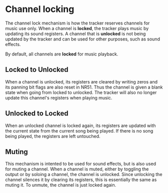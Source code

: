 
# Channel locking

The channel lock mechanism is how the tracker reserves channels for music use
only. When a channel is **locked**, the tracker plays music by updating its sound
registers. A channel that is **unlocked** is not being updated by the tracker
and can be used for other purposes, such as sound effects.

By default, all channels are **locked** for music playback.

## Locked to Unlocked

When a channel is unlocked, its registers are cleared by writing zeros and its
panning bit flags are also reset in NR51. Thus the channel is given a blank
state when going from locked to unlocked. The tracker will also no longer update
this channel's registers when playing music.

## Unlocked to Locked

When an unlocked channel is locked again, its registers are updated with the
current state from the current song being played. If there is no song being
played, the registers are left untouched.

## Muting

This mechanism is intented to be used for sound effects, but is also used for
muting a channel. When a channel is muted, either by toggling the output or by
soloing a channel, the channel is unlocked. Since unlocking the channel silences
it by clearing its registers, this is essentially the same as muting it. To
unmute, the channel is just locked again.
